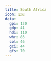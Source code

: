 ```yaml
---
title: South Africa
icon: 🇿🇦
data:
  gpi: 130
  gdp: 41
  hdi: 110
  whr: 83
  col: 46
  gci: 44
  gfs: 70
---
```

